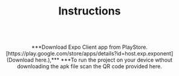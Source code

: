 
<div align='center'>
<h1 align="center"> Instructions</h1>
<br><br><br>
</div>


<div align='center'>                                                            
***Download Expo Client app from PlayStore. [https://play.google.com/store/apps/details?id=host.exp.exponent](Download here.),***
***To run the project on your device wthout downloading the apk file scan the QR code provided here.
  </div>
